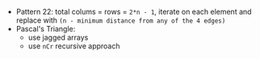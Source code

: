 - Pattern 22: total colums = rows = `2*n - 1`, iterate on each element and replace with `(n - minimum distance from any of the 4 edges)`
- Pascal's Triangle: 
  - use jagged arrays
  - use `nCr` recursive approach
